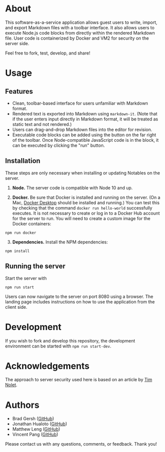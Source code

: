 # About

This software-as-a-service application allows guest users to write, import, and export Markdown files with a toolbar interface. It also allows users to execute Node.js code blocks from directly within the rendered Markdown file. User code is containerized by Docker and VM2 for security on the server side.

Feel free to fork, test, develop, and share!

# Usage

## Features

- Clean, toolbar-based interface for users unfamiliar with Markdown format.
- Rendered text is exported into Markdown using `markdown-it`. (Note that if the user enters input directly in Markdown format, it will be treated as static text and not rendered.)
- Users can drag-and-drop Markdown files into the editor for revision.
- Executable code blocks can be added using the button on the far right of the toolbar. Once Node-compatible JavaScript code is in the block, it can be executed by clicking the "run" button.

## Installation

These steps are only necessary when installing or updating Notables on the server.

1. **Node.** The server code is compatible with Node 10 and up.

2. **Docker.** Be sure that Docker is installed and running on the server. (On a Mac, [Docker Desktop](https://www.docker.com/products/docker-desktop) should be installed and running.) You can test this by checking that the command `docker run hello-world` successfully executes. It is not necessary to create or log in to a Docker Hub account for the server to run. You will need to create a custom image for the Docker containers:

```
npm run docker
```

3. **Dependencies.** Install the NPM dependencies:

```
npm install
```

## Running the server

Start the server with

```
npm run start
```

Users can now navigate to the server on port 8080 using a browser. The landing page includes instructions on how to use the application from the client side.

# Development

If you wish to fork and develop this repository, the development environment can be started with `npm run start-dev`.

# Acknowledgements

The approach to server security used here is based on an article by [Tim Nolet](https://www.freecodecamp.org/news/running-untrusted-javascript-as-a-saas-is-hard-this-is-how-i-tamed-the-demons-973870f76e1c/).

# Authors

- Brad Gersh ([GitHub](https://github.com/bradley-gersh))
- Jonathan Hualoto ([GitHub](https://github.com/JHualoto))
- Matthew Leng ([GitHub](https://github.com/Mleng89))
- Vincent Pang ([GitHub](https://github.com/dev-vp))

Please contact us with any questions, comments, or feedback. Thank you!
